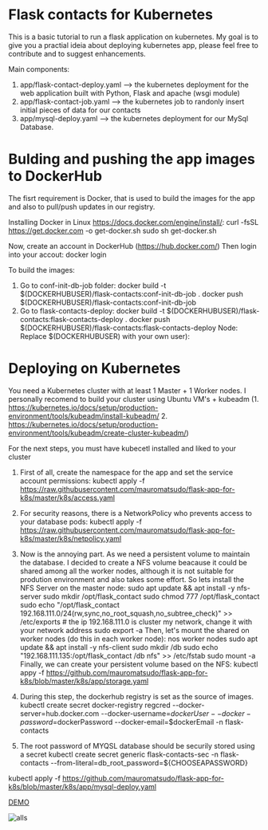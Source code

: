 # Flask contacts for Kubernetes

This is a basic tutorial to run a flask application on kubernetes. My goal is to give you a practial ideia about deploying kubernetes app, please feel free to contribute and to suggest enhancements.

Main components:
1. app/flask-contact-deploy.yaml --> the kubernetes deployment for the web application built with Python, Flask and apache (wsgi module)
2. app/flask-contact-job.yaml  --> the kubernetes job to randonly insert initial pieces of data for our contacts 
3. app/mysql-deploy.yaml --> the kubernetes deployment for our MySql Database.


# Bulding and pushing the app images to DockerHub

The fisrt requirement is Docker, that is used to build the images for the app and also to pull/push updates in our registry.

Installing Docker in Linux https://docs.docker.com/engine/install/: 
curl -fsSL https://get.docker.com -o get-docker.sh
sudo sh get-docker.sh

Now, create an account in DockerHub (https://hub.docker.com/)
Then login into your accout:
docker login

To build the images:
1. Go to conf-init-db-job folder:
docker build -t $(DOCKERHUBUSER)/flask-contacts:conf-init-db-job .
docker push $(DOCKERHUBUSER)/flask-contacts:conf-init-db-job
2. Go to flask-contacts-deploy:
docker build -t $(DOCKERHUBUSER)/flask-contacts:flask-contacts-deploy .
docker push $(DOCKERHUBUSER)/flask-contacts:flask-contacts-deploy
Node: Replace $(DOCKERHUBUSER) with your own user):

# Deploying on Kubernetes

You need a Kubernetes cluster with at least 1 Master + 1 Worker nodes. I personally recomend to build your cluster using Ubuntu VM's + kubeadm (1.  https://kubernetes.io/docs/setup/production-environment/tools/kubeadm/install-kubeadm/     2. https://kubernetes.io/docs/setup/production-environment/tools/kubeadm/create-cluster-kubeadm/)

For the next steps, you must have kubecetl installed and liked to your cluster

1. First of all, create the namespace for the app and set the service account permissions:
kubectl apply -f https://raw.githubusercontent.com/mauromatsudo/flask-app-for-k8s/master/k8s/access.yaml

2. For security reasons, there is a NetworkPolicy who prevents access to your database pods:
kubectl apply -f https://raw.githubusercontent.com/mauromatsudo/flask-app-for-k8s/master/k8s/netpolicy.yaml

3. Now is the annoying part. As we need a persistent volume to maintain the database. I decided to create a NFS volume beacause it could be shared among all the worker nodes, although it is not suitable for prodution environment and also takes some effort.
So lets install the NFS Server on the master node:
sudo apt update && apt install -y nfs-server
sudo mkdir /opt/flask_contact
sudo chmod 777 /opt/flask_contact
sudo echo "/opt/flask_contact 192.168.111.0/24(rw,sync,no_root_squash,no_subtree_check)" >> /etc/exports # the ip 192.168.111.0 is cluster my network, change it with your network address
sudo export -a
Then, let's mount the shared on worker nodes (do this in each worker node):
nos worker nodes
sudo apt update && apt install -y nfs-client
sudo mkdir /db
sudo echo "192.168.111.135:/opt/flask_contact /db nfs" >> /etc/fstab
sudo mount -a
Finally, we can create your persistent volume based on the NFS:
kubectl appy -f https://github.com/mauromatsudo/flask-app-for-k8s/blob/master/k8s/app/storage.yaml

4. During this step, the dockerhub registry is set as the source of images.
kubectl create secret docker-registry regcred --docker-server=hub.docker.com --docker-username=$dockerUser--docker-password=$dockerPassword --docker-email=$dockerEmail -n flask-contacts 

5. The root password of MYQSL database should be securily stored using a secret
kubectl create secret generic flask-contacts-sec -n flask-contacts --from-literal=db_root_password=${CHOOSEAPASSWORD}

kubectl apply -f https://github.com/mauromatsudo/flask-app-for-k8s/blob/master/k8s/app/mysql-deploy.yaml

[DEMO](https://flaskcontacts.herokuapp.com/)

![alls](https://github.com/tanrax/flask-contacts/raw/master/screenshots/alls.jpg)

